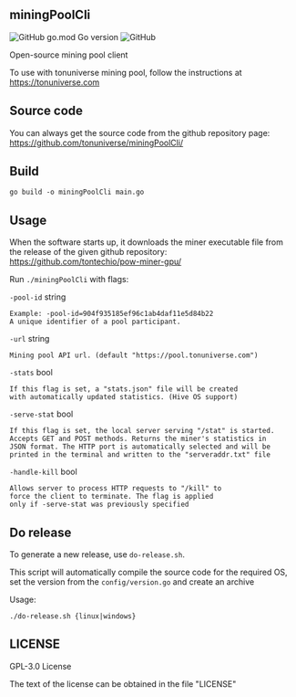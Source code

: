 ## miningPoolCli

![GitHub go.mod Go version](https://img.shields.io/github/go-mod/go-version/tonuniverse/miningPoolCli)
![GitHub](https://img.shields.io/github/license/tonuniverse/miningPoolCli)

Open-source mining pool client

To use with tonuniverse mining pool, follow the instructions at https://tonuniverse.com

## Source code

You can always get the source code from the github repository page:
https://github.com/tonuniverse/miningPoolCli/

## Build

```
go build -o miningPoolCli main.go
```

## Usage

When the software starts up, it downloads the miner executable 
file from the release of the given github repository: 
https://github.com/tontechio/pow-miner-gpu/

Run `./miningPoolCli` with flags:

`-pool-id` string

	Example: -pool-id=904f935185ef96c1ab4daf11e5d84b22
	A unique identifier of a pool participant.

`-url` string
  
	Mining pool API url. (default "https://pool.tonuniverse.com")

`-stats` bool
  
	If this flag is set, a "stats.json" file will be created 
	with automatically updated statistics. (Hive OS support)

`-serve-stat` bool

	If this flag is set, the local server serving "/stat" is started. 
	Accepts GET and POST methods. Returns the miner's statistics in 
	JSON format. The HTTP port is automatically selected and will be 
	printed in the terminal and written to the "serveraddr.txt" file

`-handle-kill` bool

	Allows server to process HTTP requests to "/kill" to 
	force the client to terminate. The flag is applied 
	only if -serve-stat was previously specified

## Do release

To generate a new release, use `do-release.sh`.

This script will automatically compile the source code for the required OS, set the version from the `config/version.go` and create an archive

Usage: 

	./do-release.sh {linux|windows}

## LICENSE

GPL-3.0 License

The text of the license can be obtained in the file "LICENSE"


